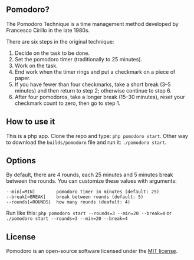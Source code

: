 ## Pomodoro?

The Pomodoro Technique is a time management method developed by Francesco Cirillo in the late 1980s.

There are six steps in the original technique:

1. Decide on the task to be done.
1. Set the pomodoro timer (traditionally to 25 minutes).
1. Work on the task.
1. End work when the timer rings and put a checkmark on a piece of paper.
1. If you have fewer than four checkmarks, take a short break (3–5 minutes) and then return to step 2; otherwise continue to step 6.
1. After four pomodoros, take a longer break (15–30 minutes), reset your checkmark count to zero, then go to step 1.

## How to use it

This is a php app. Clone the repo and type: `php pomodoro start`.
Other way to download the `builds/pomodoro` file and run it: `./pomodoro start`.

## Options

By default, there are 4 rounds, each 25 minutes and 5 minutes break between the rounds. You can customize these values with arguments:
```
--min[=MIN]        pomodoro timer in minutes (default: 25)
--break[=BREAK]    break between rounds (default: 5)
--rounds[=ROUNDS]  how many rounds (deafult: 4)
```

Run like this:
`php pomodoro start --rounds=3 --min=20 --break=4` or `./pomodoro start --rounds=3 --min=20 --break=4`

## License

Pomodoro is an open-source software licensed under the [MIT license](https://github.com/flamisz/pomodoro/blob/master/LICENSE).
